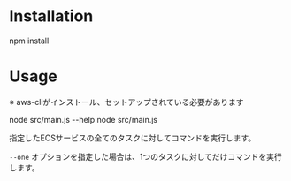 # Installation

npm install

# Usage

※ aws-cliがインストール、セットアップされている必要があります

node src/main.js --help
node src/main.js <clusterName> <serviceName> <command>

指定したECSサービスの全てのタスクに対してコマンドを実行します。

`--one` オプションを指定した場合は、1つのタスクに対してだけコマンドを実行します。
